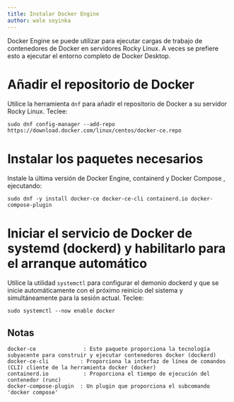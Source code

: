 ```yaml
---
title: Instalar Docker Engine
author: wale soyinka
---
```



Docker Engine se puede utilizar para ejecutar cargas de trabajo de contenedores de Docker en servidores Rocky Linux. A veces se prefiere esto a ejecutar el entorno completo de Docker Desktop.

# Añadir el repositorio de Docker

Utilice la herramienta `dnf` para añadir el repositorio de Docker a su servidor Rocky Linux. Teclee:

```
sudo dnf config-manager --add-repo https://download.docker.com/linux/centos/docker-ce.repo
```

# Instalar los paquetes necesarios

Instale la última versión de Docker Engine, containerd y Docker Compose , ejecutando:

```
sudo dnf -y install docker-ce docker-ce-cli containerd.io docker-compose-plugin
```

# Iniciar el servicio de Docker de systemd (dockerd) y habilitarlo para el arranque automático

Utilice la utilidad `systemctl` para configurar el demonio dockerd y que se inicie automáticamente con el próximo reinicio del sistema y simultáneamente para la sesión actual. Teclee:

```
sudo systemctl --now enable docker
```


## Notas

```
docker-ce               : Este paquete proporciona la tecnología subyacente para construir y ejecutar contenedores docker (dockerd) 
docker-ce-cli          : Proporciona la interfaz de línea de comandos (CLI) cliente de la herramienta docker (docker)
containerd.io           : Proporciona el tiempo de ejecución del contenedor (runc)
docker-compose-plugin  : Un plugin que proporciona el subcomando 'docker compose' 

```



